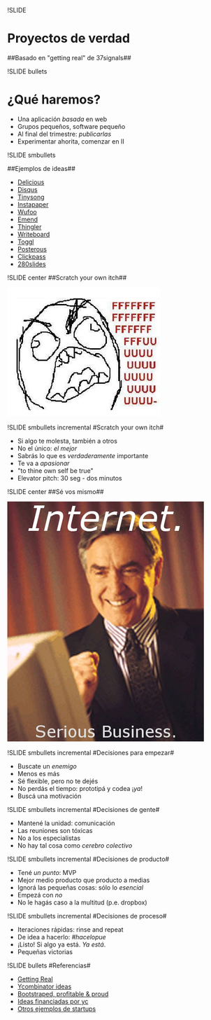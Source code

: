 !SLIDE 
# Proyectos de verdad #
##Basado en "getting real" de 37signals##

!SLIDE bullets 
# ¿Qué haremos? #

* Una aplicación *basada* en web
* Grupos pequeños, software pequeño
* Al final del trimestre: *publicarlas*
* Experimentar ahorita, comenzar en II

!SLIDE smbullets 

##Ejemplos de ideas##

* [Delicious](http://delicious.com)
* [Disqus](http://disqus.com)
* [Tinysong](http://www.tinysong.com/)
* [Instapaper](http://www.instapaper.com/)
* [Wufoo](http://wufoo.com/)
* [Emend](http://www.emendapp.com/)
* [Thingler](http://thingler.com/)
* [Writeboard](http://writeboard.com/)
* [Toggl](http://www.toggl.com/)
* [Posterous](https://posterous.com/)
* [Clickpass](http://clickpass.com/)
* [280slides](http://280slides.com/)

!SLIDE center
##Scratch your own itch##

![FUUU](rageguy.jpg)


!SLIDE smbullets incremental
#Scratch your own itch#

* Si algo te molesta, también a otros
* No el único: *el mejor*
* Sabrás lo que es *verdaderamente* importante
* Te va a *apasionar*
* "to thine own self be true"
* Elevator pitch: 30 seg - dos minutos

!SLIDE center
##Sé vos mismo##

![FUUU](seriousbusiness.jpg)

!SLIDE smbullets incremental
#Decisiones para empezar#

* Buscate un *enemigo*
* Menos es más
* Sé flexible, pero no te dejés
* No perdás el tiempo: prototipá y codea ¡*ya*!
* Buscá una motivación

!SLIDE smbullets incremental
#Decisiones de gente#

* Mantené la unidad: comunicación
* Las reuniones son tóxicas
* No a los especialistas
* No hay tal cosa como *cerebro colectivo*

!SLIDE smbullets incremental
#Decisiones de producto#

* Tené *un punto*: MVP
* Mejor medio producto que producto a medias
* Ignorá las pequeñas cosas: sólo lo *esencial*
* Empezá con *no*
* No le hagás caso a la multitud (p.e. dropbox)

!SLIDE smbullets incremental
#Decisiones de proceso#

* Iteraciones rápidas: rinse and repeat
* De idea a hacerlo: *#hacelopue*
* ¡Listo! Si algo ya está. *Ya está*.
* Pequeñas victorias

!SLIDE bullets
#Referencias#
* [Getting Real](http://gettingreal.37signals.com/toc.php)
* [Ycombinator ideas](http://ycombinator.com/ideas.html)
* [Bootstraped, profitable & proud](http://www.google.com/search?q=%E2%80%9CBootstrapped,+Profitable,+%26+Proud%E2%80%9D&sitesearch=37signals.com/svn)
* [Ideas financiadas por yc](http://ycombinator.com/faq.html)
* [Otros ejemplos de startups](http://blog.traindom.com/places-where-to-submit-your-startup-for-coverage/)
